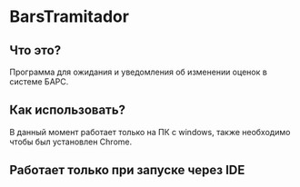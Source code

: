 # BarsTramitador
## Что это?
Программа для ожидания и уведомления об изменении оценок в системе БАРС.
## Как использовать?
В данный момент работает только на ПК с windows, также необходимо чтобы был установлен Chrome.
## Работает только при запуске через IDE
